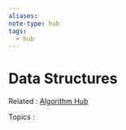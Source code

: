 ```yaml
---
aliases: 
note-type: hub
tags:
  - hub
---
```


# Data Structures

Related : [Algorithm Hub](../Algorithms/Algorithm%20Hub.md)

Topics :
